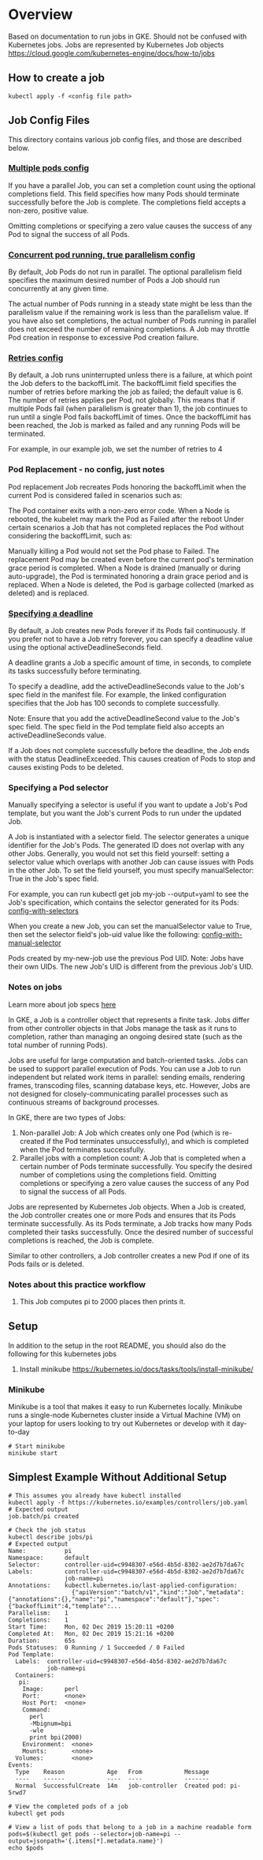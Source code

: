 # Overview
Based on documentation to run jobs in GKE. Should not be confused with Kubernetes jobs. Jobs are represented by Kubernetes Job objects
https://cloud.google.com/kubernetes-engine/docs/how-to/jobs

## How to create a job
```
kubectl apply -f <config file path>
```

## Job Config Files
This directory contains various job config files, and those are described below.


### [Multiple pods config](config-2.yaml)
If you have a parallel Job, you can set a completion count using the optional completions field. This field specifies how many Pods should terminate successfully before the Job is complete. The completions field accepts a non-zero, positive value.

Omitting completions or specifying a zero value causes the success of any Pod to signal the success of all Pods.

### [Concurrent pod running, true parallelism config](config-3.yaml)
By default, Job Pods do not run in parallel. The optional parallelism field specifies the maximum desired number of Pods a Job should run concurrently at any given time.

The actual number of Pods running in a steady state might be less than the parallelism value if the remaining work is less than the parallelism value. If you have also set completions, the actual number of Pods running in parallel does not exceed the number of remaining completions. A Job may throttle Pod creation in response to excessive Pod creation failure.

### [Retries config](config.yaml)
By default, a Job runs uninterrupted unless there is a failure, at which point the Job defers to the backoffLimit. The backoffLimit field specifies the number of retries before marking the job as failed; the default value is 6. The number of retries applies per Pod, not globally. This means that if multiple Pods fail (when parallelism is greater than 1), the job continues to run until a single Pod fails backoffLimit of times. Once the backoffLimit has been reached, the Job is marked as failed and any running Pods will be terminated.

For example, in our example job, we set the number of retries to 4

### Pod Replacement - no config, just notes
Pod replacement
Job recreates Pods honoring the backoffLimit when the current Pod is considered failed in scenarios such as:

The Pod container exits with a non-zero error code.
When a Node is rebooted, the kubelet may mark the Pod as Failed after the reboot
Under certain scenarios a Job that has not completed replaces the Pod without considering the backoffLimit, such as:

Manually killing a Pod would not set the Pod phase to Failed. The replacement Pod may be created even before the current pod's termination grace period is completed.
When a Node is drained (manually or during auto-upgrade), the Pod is terminated honoring a drain grace period and is replaced.
When a Node is deleted, the Pod is garbage collected (marked as deleted) and is replaced.

### [Specifying a deadline](config-4.yaml)
By default, a Job creates new Pods forever if its Pods fail continuously. If you prefer not to have a Job retry forever, you can specify a deadline value using the optional activeDeadlineSeconds field.

A deadline grants a Job a specific amount of time, in seconds, to complete its tasks successfully before terminating.

To specify a deadline, add the activeDeadlineSeconds value to the Job's spec field in the manifest file. For example, the linked configuration specifies that the Job has 100 seconds to complete successfully.

Note: Ensure that you add the activeDeadlineSecond value to the Job's spec field. The spec field in the Pod template field also accepts an activeDeadlineSeconds value.

If a Job does not complete successfully before the deadline, the Job ends with the status DeadlineExceeded. This causes creation of Pods to stop and causes existing Pods to be deleted.

### Specifying a Pod selector
Manually specifying a selector is useful if you want to update a Job's Pod template, but you want the Job's current Pods to run under the updated Job.

A Job is instantiated with a selector field. The selector generates a unique identifier for the Job's Pods. The generated ID does not overlap with any other Jobs. Generally, you would not set this field yourself: setting a selector value which overlaps with another Job can cause issues with Pods in the other Job. To set the field yourself, you must specify manualSelector: True in the Job's spec field.

For example, you can run kubectl get job my-job --output=yaml to see the Job's specification, which contains the selector generated for its Pods: [config-with-selectors](config-5.yaml)

When you create a new Job, you can set the manualSelector value to True, then set the selector field's job-uid value like the following: [config-with-manual-selector](config-6.yaml)

Pods created by my-new-job use the previous Pod UID.
Note: Jobs have their own UIDs. The new Job's UID is different from the previous Job's UID.

### Notes on jobs
Learn more about job specs [here](/kubernetes-jobs/job-specs)

In GKE, a Job is a controller object that represents a finite task. Jobs differ from other controller objects in that Jobs manage the task as it runs to completion, rather than managing an ongoing desired state (such as the total number of running Pods).

Jobs are useful for large computation and batch-oriented tasks. Jobs can be used to support parallel execution of Pods. You can use a Job to run independent but related work items in parallel: sending emails, rendering frames, transcoding files, scanning database keys, etc. However, Jobs are not designed for closely-communicating parallel processes such as continuous streams of background processes.

In GKE, there are two types of Jobs:

1. Non-parallel Job: A Job which creates only one Pod (which is re-created if the Pod terminates unsuccessfully), and which is completed when the Pod terminates successfully.
2. Parallel jobs with a completion count: A Job that is completed when a certain number of Pods terminate successfully. You specify the desired number of completions using the completions field. Omitting completions or specifying a zero value causes the success of any Pod to signal the success of all Pods.

Jobs are represented by Kubernetes Job objects. When a Job is created, the Job controller creates one or more Pods and ensures that its Pods terminate successfully. As its Pods terminate, a Job tracks how many Pods completed their tasks successfully. Once the desired number of successful completions is reached, the Job is complete.

Similar to other controllers, a Job controller creates a new Pod if one of its Pods fails or is deleted.

### Notes about this practice workflow
1. This Job computes pi to 2000 places then prints it.

## Setup
In addition to the setup in the root README, you should also do the following for this kubernetes jobs

1. Install minikube https://kubernetes.io/docs/tasks/tools/install-minikube/


### Minikube
Minikube is a tool that makes it easy to run Kubernetes locally. Minikube runs a single-node Kubernetes cluster inside a Virtual Machine (VM) on your laptop for users looking to try out Kubernetes or develop with it day-to-day

```
# Start minikube
minikube start
```

## Simplest Example Without Additional Setup
```
# This assumes you already have kubectl installed
kubectl apply -f https://kubernetes.io/examples/controllers/job.yaml
# Expected output
job.batch/pi created
```
```
# Check the job status
kubectl describe jobs/pi
# Expected output
Name:           pi
Namespace:      default
Selector:       controller-uid=c9948307-e56d-4b5d-8302-ae2d7b7da67c
Labels:         controller-uid=c9948307-e56d-4b5d-8302-ae2d7b7da67c
                job-name=pi
Annotations:    kubectl.kubernetes.io/last-applied-configuration:
                  {"apiVersion":"batch/v1","kind":"Job","metadata":{"annotations":{},"name":"pi","namespace":"default"},"spec":{"backoffLimit":4,"template":...
Parallelism:    1
Completions:    1
Start Time:     Mon, 02 Dec 2019 15:20:11 +0200
Completed At:   Mon, 02 Dec 2019 15:21:16 +0200
Duration:       65s
Pods Statuses:  0 Running / 1 Succeeded / 0 Failed
Pod Template:
  Labels:  controller-uid=c9948307-e56d-4b5d-8302-ae2d7b7da67c
           job-name=pi
  Containers:
   pi:
    Image:      perl
    Port:       <none>
    Host Port:  <none>
    Command:
      perl
      -Mbignum=bpi
      -wle
      print bpi(2000)
    Environment:  <none>
    Mounts:       <none>
  Volumes:        <none>
Events:
  Type    Reason            Age   From            Message
  ----    ------            ----  ----            -------
  Normal  SuccessfulCreate  14m   job-controller  Created pod: pi-5rwd7
```
```
# View the completed pods of a job
kubectl get pods
```
```
# View a list of pods that belong to a job in a machine readable form
pods=$(kubectl get pods --selector=job-name=pi --output=jsonpath='{.items[*].metadata.name}')
echo $pods
```
